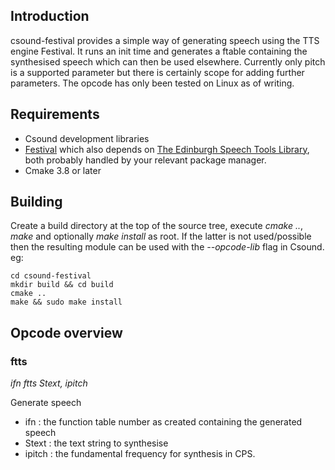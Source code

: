 ## Introduction
csound-festival provides a simple way of generating speech using the TTS engine Festival. It runs an init time and generates a ftable containing the synthesised speech which can then be used elsewhere. Currently only pitch is a supported parameter but there is certainly scope for adding further parameters.
The opcode has only been tested on Linux as of writing.


## Requirements
 - Csound development libraries
 - [Festival](https://www.cstr.ed.ac.uk/projects/festival/) which also depends on [The Edinburgh Speech Tools Library](https://www.cstr.ed.ac.uk/projects/speech_tools/), both probably handled by your relevant package manager.
 - Cmake 3.8 or later


## Building
Create a build directory at the top of the source tree, execute *cmake ..*, *make* and optionally *make install* as root. If the latter is not used/possible then the resulting module can be used with the *--opcode-lib* flag in Csound. eg:
	
	cd csound-festival
	mkdir build && cd build
	cmake ..
	make && sudo make install


## Opcode overview
### ftts
*ifn ftts Stext, ipitch*

Generate speech

 - ifn : the function table number as created containing the generated speech
 - Stext : the text string to synthesise
 - ipitch : the fundamental frequency for synthesis in CPS.

